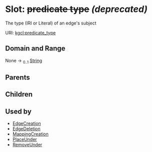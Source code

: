 
# Slot: ~~predicate type~~ _(deprecated)_


The type (IRI or Literal) of an edge's subject

URI: [kgcl:predicate_type](http://w3id.org/kgcl_schema/predicate_type)


## Domain and Range

None &#8594;  <sub>0..1</sub> [String](types/String.md)

## Parents


## Children


## Used by

 * [EdgeCreation](EdgeCreation.md)
 * [EdgeDeletion](EdgeDeletion.md)
 * [MappingCreation](MappingCreation.md)
 * [PlaceUnder](PlaceUnder.md)
 * [RemoveUnder](RemoveUnder.md)
